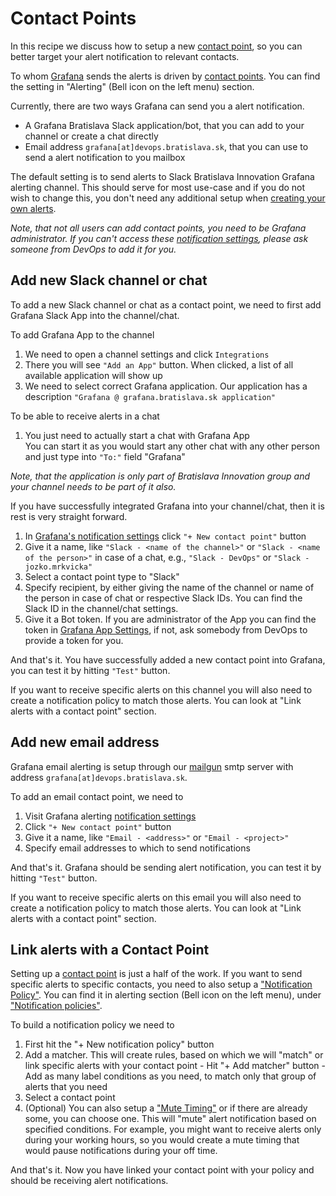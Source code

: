 # Contact Points

In this recipe we discuss how to setup a new [contact point](https://grafana.com/docs/grafana/latest/alerting/contact-points/), so you can better target your alert notification to relevant contacts.

To whom [Grafana](https://grafana.bratislava.sk/) sends the alerts is driven by [contact points](https://grafana.bratislava.sk/alerting/notifications). You can find the setting in "Alerting" (Bell icon on the left menu) section.

Currently, there are two ways Grafana can send you a alert notification.
  - A Grafana Bratislava Slack application/bot, that you can add to your channel or create a chat directly
  - Email address `grafana[at]devops.bratislava.sk`, that you can use to send a alert notification to you mailbox

The default setting is to send alerts to Slack Bratislava Innovation Grafana alerting channel. This should serve for most use-case and if you do not wish to change this, you don't need any additional setup when [creating your own alerts](./index.md).

_Note, that not all users can add contact points, you need to be Grafana administrator. If you can't access these [notification settings](https://grafana.bratislava.sk/alerting/notifications), please ask someone from DevOps to add it for you._

## Add new Slack channel or chat

To add a new Slack channel or chat as a contact point, we need to first add Grafana Slack App into the channel/chat.

To add Grafana App to the channel

  1. We need to open a channel settings and click `Integrations`
  2. There you will see `"Add an App"` button. When clicked, a list of all available application will show up
  3. We need to select correct Grafana application. Our application has a description `"Grafana @ grafana.bratislava.sk application"`

To be able to receive alerts in a chat

1. You just need to actually start a chat with Grafana App  
   You can start it as you would start any other chat with any other person and just type into `"To:"` field "Grafana" 

_Note, that the application is only part of Bratislava Innovation group and your channel needs to be part of it also._

If you have successfully integrated Grafana into your channel/chat, then it is rest is very straight forward. 

  1. In [Grafana's notification settings](https://grafana.bratislava.sk/alerting/notifications) click `"+ New contact point"` button
  2. Give it a name, like `"Slack - <name of the channel>"` or `"Slack - <name of the person>"` in case of a chat, e.g., `"Slack - DevOps"` or `"Slack - jozko.mrkvicka"`
  3. Select a contact point type to "Slack"
  4. Specify recipient, by either giving the name of the channel or name of the person in case of chat or respective Slack IDs. You can find the Slack ID in the channel/chat settings.
  5. Give it a Bot token. If you are administrator of the App you can find the token in [Grafana App Settings](https://api.slack.com/apps/A0429S9L3E3/oauth), if not, ask somebody from DevOps to provide a token for you.

And that's it. You have successfully added a new contact point into Grafana, you can test it by hitting `"Test"` button.  

If you want to receive specific alerts on this channel you will also need to create a notification policy to match those alerts. You can look at "Link alerts with a contact point" section.

## Add new email address

Grafana email alerting is setup through our [mailgun](https://www.mailgun.com/) smtp server with address `grafana[at]devops.bratislava.sk`. 

To add an email contact point, we need to 
  1. Visit  Grafana alerting [notification settings](https://grafana.bratislava.sk/alerting/notifications)
  2. Click `"+ New contact point"` button
  3. Give it a name, like `"Email - <address>"` or `"Email - <project>"`
  4. Specify email addresses to which to send notifications

And that's it. Grafana should be sending alert notification, you can test it by hitting `"Test"` button.

If you want to receive specific alerts on this email you will also need to create a notification policy to match those alerts. You can look at "Link alerts with a contact point" section.

## Link alerts with a Contact Point

Setting up a [contact point](https://grafana.com/docs/grafana/latest/alerting/contact-points/) is just a half of the work. If you want to send specific alerts to specific contacts, you need to also setup a ["Notification Policy"](https://grafana.com/docs/grafana/latest/alerting/notifications/). You can find it in alerting section (Bell icon on the left menu), under ["Notification policies"](https://grafana.bratislava.sk/alerting/routes).

To build a notification policy we need to 
  1. First hit the "+ New notification policy" button
  2. Add a matcher. This will create rules, based on which we will "match" or link specific alerts with your contact point
    - Hit "+ Add matcher" button
    - Add as many label conditions as you need, to match only that group of alerts that you need
  3. Select a contact point
  4. (Optional) You can also setup a ["Mute Timing"](https://grafana.com/docs/grafana/latest/alerting/notifications/mute-timings/) or if there are already some, you can choose one. This will "mute" alert notification based on specified conditions. For example, you might want to receive alerts only during your working hours, so you would create a mute timing that would pause notifications during your off time. 

  And that's it. Now you have linked your contact point with your policy and should be receiving alert notifications. 
